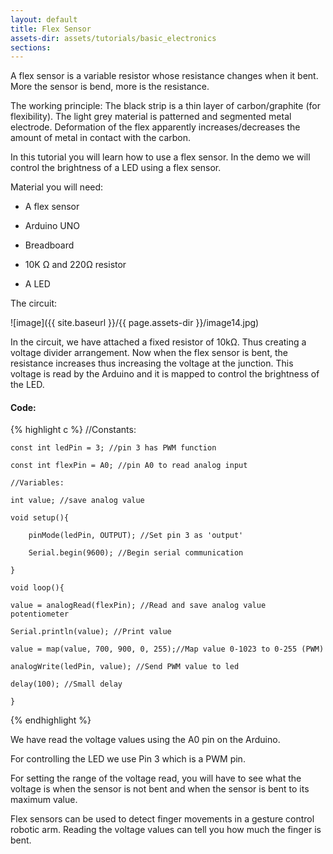 ```yaml
---
layout: default
title: Flex Sensor
assets-dir: assets/tutorials/basic_electronics
sections:
---
```


A flex sensor is a variable resistor whose resistance changes when it
bent. More the sensor is bend, more is the resistance.

The working principle: The black strip is a thin layer of
carbon/graphite (for flexibility). The light grey material is patterned
and segmented metal electrode. Deformation of the flex apparently
increases/decreases the amount of metal in contact with the carbon.

In this tutorial you will learn how to use a flex sensor. In the demo we
will control the brightness of a LED using a flex sensor.

Material you will need:

-   A flex sensor

-   Arduino UNO

-   Breadboard

-   10K Ω and 220Ω resistor

-   A LED

The circuit:

![image]({{ site.baseurl }}/{{ page.assets-dir }}/image14.jpg)

In the circuit, we have attached a fixed resistor of 10kΩ. Thus creating
a voltage divider arrangement. Now when the flex sensor is bent, the
resistance increases thus increasing the voltage at the junction. This
voltage is read by the Arduino and it is mapped to control the
brightness of the LED.

#### Code:

{% highlight c %}
	//Constants:

	const int ledPin = 3; //pin 3 has PWM function

	const int flexPin = A0; //pin A0 to read analog input

	//Variables:

	int value; //save analog value

	void setup(){

		pinMode(ledPin, OUTPUT); //Set pin 3 as 'output'

		Serial.begin(9600); //Begin serial communication

	}

	void loop(){

	value = analogRead(flexPin); //Read and save analog value potentiometer

	Serial.println(value); //Print value

	value = map(value, 700, 900, 0, 255);//Map value 0-1023 to 0-255 (PWM)

	analogWrite(ledPin, value); //Send PWM value to led

	delay(100); //Small delay

	}
{% endhighlight %}

We have read the voltage values using the A0 pin on the Arduino.

For controlling the LED we use Pin 3 which is a PWM pin.

For setting the range of the voltage read, you will have to see what the
voltage is when the sensor is not bent and when the sensor is bent to
its maximum value.

Flex sensors can be used to detect finger movements in a gesture control
robotic arm. Reading the voltage values can tell you how much the finger
is bent.
